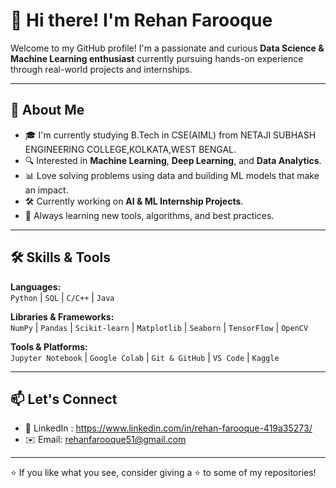 # 👋 Hi there! I'm Rehan Farooque

Welcome to my GitHub profile! I'm a passionate and curious **Data Science & Machine Learning enthusiast** currently pursuing hands-on experience through real-world projects and internships.

---

## 🚀 About Me

- 🎓 I'm currently studying B.Tech in CSE(AIML) from NETAJI SUBHASH ENGINEERING COLLEGE,KOLKATA,WEST BENGAL.
- 🔍 Interested in **Machine Learning**, **Deep Learning**, and **Data Analytics**.
- 📊 Love solving problems using data and building ML models that make an impact.
- 🛠 Currently working on **AI & ML Internship Projects**.
- 🌱 Always learning new tools, algorithms, and best practices.

---

## 🛠️ Skills & Tools

**Languages:**  
`Python` | `SQL` | `C/C++` | `Java`

**Libraries & Frameworks:**  
`NumPy` | `Pandas` | `Scikit-learn` | `Matplotlib` | `Seaborn` | `TensorFlow` | `OpenCV`

**Tools & Platforms:**  
`Jupyter Notebook` | `Google Colab` | `Git & GitHub` | `VS Code` | `Kaggle`

---

## 📫 Let's Connect

- 💼 LinkedIn : https://www.linkedin.com/in/rehan-farooque-419a35273/ 
- ✉️ Email: rehanfarooque51@gmail.com

---

⭐ If you like what you see, consider giving a ⭐ to some of my repositories!

